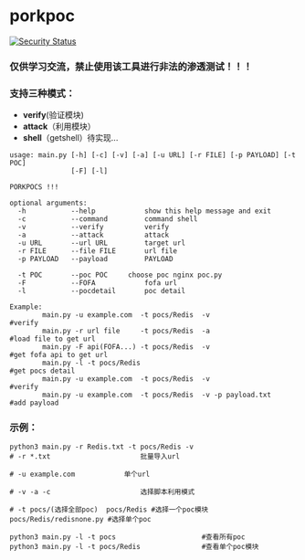 # porkpoc
[![Security Status](https://www.murphysec.com/platform3/v3/badge/1617768457576165376.svg?t=1)](https://www.murphysec.com/accept?code=f76cf2003ea507fcf1fe2c501ef067b4&type=1&from=2&t=2)
### 仅供学习交流，禁止使用该工具进行非法的渗透测试！！！
### 支持三种模式：
- **verify**(验证模块)
- **attack**（利用模块）
- **shell**（getshell）待实现...

```                                                            
usage: main.py [-h] [-c] [-v] [-a] [-u URL] [-r FILE] [-p PAYLOAD] [-t POC]
               [-F] [-l]

PORKPOCS !!!

optional arguments:
  -h           --help            show this help message and exit
  -c           --command         command shell
  -v           --verify          verify
  -a           --attack          attack
  -u URL       --url URL         target url
  -r FILE      --file FILE       url file
  -p PAYLOAD   --payload         PAYLOAD
  
  -t POC       --poc POC     choose poc nginx poc.py
  -F           --FOFA            fofa url
  -l           --pocdetail       poc detail

Example:
        main.py -u example.com  -t pocs/Redis  -v                            #verify
        main.py -r url file     -t pocs/Redis  -a                            #load file to get url
        main.py -F api(FOFA...) -t pocs/Redis  -v                            #get fofa api to get url
        main.py -l -t pocs/Redis                                             #get pocs detail
        main.py -u example.com  -t pocs/Redis  -v                            #verify
        main.py -u example.com  -t pocs/Redis  -v -p payload.txt             #add payload
```

### 示例：

```
python3 main.py -r Redis.txt -t pocs/Redis -v
# -r *.txt 					    批量导入url

# -u example.com   			单个url

# -v -a -c 					    选择脚本利用模式

# -t pocs/(选择全部poc)  pocs/Redis #选择一个poc模块 pocs/Redis/redisnone.py #选择单个poc

python3 main.py -l -t pocs                     #查看所有poc
python3 main.py -l -t pocs/Redis               #查看单个poc模块
```

